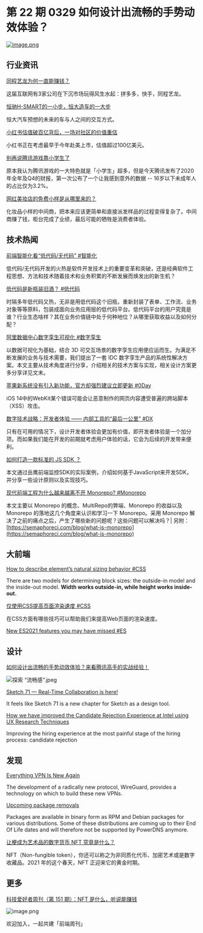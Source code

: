 # 第 22 期 0329 如何设计出流畅的手势动效体验？
[![image.png](https://cdn.nlark.com/yuque/0/2021/png/85771/1616942804066-52cf13c6-bef0-4b57-a13b-6320f26d84db.png#align=left&display=inline&height=375&margin=%5Bobject%20Object%5D&name=image.png&originHeight=500&originWidth=750&size=1254905&status=done&style=none&width=563)](https://onlineonly.christies.com/s/beeple-first-5000-days/beeple-b-1981-1/112924)

## 行业资讯
[同程艺龙为何一直能赚钱？](https://mp.weixin.qq.com/s/JRPxQO0DmCKUvctGikQGxA)

这届互联网有3家公司在下沉市场玩得风生水起：拼多多，快手，同程艺龙。

[恒驰H-SMART的一小步，恒大造车的一大步](https://mp.weixin.qq.com/s/sn4aFQKcQb-S5flMVI1UXA)

恒大汽车预想的未来的车与人之间的交互方式。

[小红书估值破百亿背后，一场对社区的价值重估](https://mp.weixin.qq.com/s/-a4jvbKHddh9OT1m1rk0Uw)

小红书正在考虑最早于今年赴美上市，估值超过100亿美元。

[别再说腾讯游戏靠小学生了](https://mp.weixin.qq.com/s/s1_01ejV9Qaq2kAlQwj5RA)

原本我认为腾讯游戏的一大特色就是「小学生」超多，但是今天腾讯发布了2020年全年及Q4的财报，第一次公布了一个让我感到意外的数据 -- 16岁以下未成年人的占比仅为3.2%。

[网红美妆店的免费小样是从哪里来的？](https://mp.weixin.qq.com/s/Tat0fUwrCzf0u_RTtbtUdA)

化妆品小样的中间商，把本来应该更简单和直接派发样品的过程变得复杂了。中间商赚了钱，柜台完成了业绩，最后可能的牺牲是消费者体验。

## 技术热闻
[前端智能化看“低代码/无代码” #智能化](https://mp.weixin.qq.com/s/p6vnrlM7OPDyu-dWzf94kA)

低代码/无代码开发的火热是软件开发技术上的重要变革和突破，还是经典软件工程思想、方法和技术随着技术和业务积累的不断发展而焕发出的新生机？

[低代码是新瓶装旧酒？ #低代码](https://mp.weixin.qq.com/s/Zb2A620mL5ondErUy7ckRg)

时隔多年低代码又热，无非是用低代码这个旧瓶，重新封装了表单、工作流、业务对象等等原料，包装成面向业务应用层的低代码平台。低代码平台的用户究竟是谁？行业生态啥样？其在业务价值链中处于何种地位？从哪里获取收益以及如何分配？

[阿里数据中心数字孪生可视化 #数字孪生](https://mp.weixin.qq.com/s/HcFkfSomxftjBDwI2cLBwA)

以数据可视化为基础，结合 3D 可交互场景的数字孪生应用便应运而生。为满足不断发展的业务与技术需要，我们提出了一套 IDC 数字孪生产品的系统性解决方案。本文主要从技术角度进行分享，介绍相关的技术方案与实现，相关设计方案更多分享详见文末。

[苹果新系统没有引入新功能，官方却强烈建议立即更新 #0Day](https://mp.weixin.qq.com/s/c4TJFTSNFF5jpFkgQi-2yQ)

iOS 14中的WebKit某个错误可能会让恶意制作的网页内容遭受普遍的跨站脚本（XSS）攻击。

[数字技术战略：开发者体验 —— 内部工具的“最后一公里” #DX](https://mp.weixin.qq.com/s/iwba1flyVpFYryu79-Id0g)

只有在可用的情况下，设计开发者体验会更加有价值，即开发者体验是一个加分项。而如果我们能在开发的前期就考虑用户体验的话，它会为后续的开发带来便利。

[如何打造一款标准的 JS SDK ？](https://mp.weixin.qq.com/s/rXBYJ6Rt8jKpQ5OBQwjukA)

本文通过岳鹰前端监控SDK的实际案例，介绍如何基于JavaScript来开发SDK，并分享一些设计原则以及实现技巧。

[现代前端工程为什么越来越离不开 Monorepo? #Monorepo](https://mp.weixin.qq.com/s/94gODfrTUFYxxnQUXATJaA)

本文主要以 Monorepo 的概念、MultiRepo的弊端、Monorepo 的收益以及Monorepo 的落地这几个角度来认识和学习一下 Monorepo。采用 Monorepo 解决了之前的痛点之后，产生了哪些新的问题呢？这些问题可以解决吗？| 另附：[https://semaphoreci.com/blog/what-is-monorepo](https://semaphoreci.com/blog/what-is-monorepo)

## 大前端
[How to describe element’s natural sizing behavior #CSS](https://css-tricks.com/how-to-describe-elements-natural-sizing-behavior/)

There are two models for determining block sizes: the outside-in model and the inside-out model. **Width works outside-in, while height works inside-out.**

[仅使用CSS提高页面渲染速度 #CSS](https://mp.weixin.qq.com/s/szKFQ-jCvxKwXsCg4oEPZg)

在CSS方面有哪些技巧可以帮助我们来提高Web页面的渲染速度。

[New ES2021 features you may have missed #ES](https://blog.logrocket.com/new-es2021-features-you-may-have-missed/)


## 设计
[如何设计出流畅的手势动效体验？来看腾讯高手的实战经验！](https://www.uisdc.com/gesture-effect-experience)

![探索 “流畅感”.jpeg](https://cdn.nlark.com/yuque/0/2021/jpeg/85771/1616943805112-ba9faa3b-370e-4c56-ba28-ca1993615d3b.jpeg#align=left&display=inline&height=270&margin=%5Bobject%20Object%5D&name=%E6%8E%A2%E7%B4%A2%20%E2%80%9C%E6%B5%81%E7%95%85%E6%84%9F%E2%80%9D.jpeg&originHeight=1080&originWidth=1920&size=232123&status=done&style=none&width=480)

[Sketch 71 — Real-Time Collaboration is here!](https://medium.com/sketch-app-sources/sketch-71-real-time-collaboration-is-here-a8aef671f588)

It feels like Sketch 71 is a new chapter for Sketch as a design tool.

[How we have improved the Candidate Rejection Experience at Intel using UX Research Techniques](https://uxmag.com/articles/how-we-have-improved-the-candidate-rejection-experience-at-intel-using-ux-research)

Improving the hiring experience at the most painful stage of the hiring process: candidate rejection

## 发现
[Everything VPN Is New Again](https://cacm.acm.org/magazines/2021/4/251363-everything-vpn-is-new-again/fulltext)

The development of a radically new protocol, WireGuard, provides a technology on which to build these new VPNs.

[Upcoming package removals](https://blog.powerdns.com/2021/03/26/upcoming-package-removals/)

Packages are available in binary form as RPM and Debian packages for various distributions. Some of these distributions are coming up to their End Of Life dates and will therefore not be supported by PowerDNS anymore.

[让梗成为艺术品的数字货币 NFT 究竟是什么？](https://sspai.com/post/65692)

NFT（Non-fungible token），你还可以称之为非同质化代币、加密艺术或是数字收藏品。2021 年的这个春天，NFT 正迎来它的黄金时期。

## 更多
[科技爱好者周刊（第 151 期）：NFT 是什么，听说能赚钱](http://www.ruanyifeng.com/blog/2021/03/weekly-issue-151.html)

![image.png](https://cdn.nlark.com/yuque/0/2020/png/85771/1605930034828-7fc81343-651f-4a15-8465-eebe5a23cf61.png#align=left&display=inline&height=31&margin=%5Bobject%20Object%5D&name=image.png&originHeight=90&originWidth=2186&size=14325&status=done&style=none&width=746)


欢迎加入，一起共建「前端周刊」
